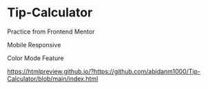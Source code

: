 # Tip-Calculator

Practice from Frontend Mentor

Mobile Responsive

Color Mode Feature 

https://htmlpreview.github.io/?https://github.com/abidanm1000/Tip-Calculator/blob/main/index.html

